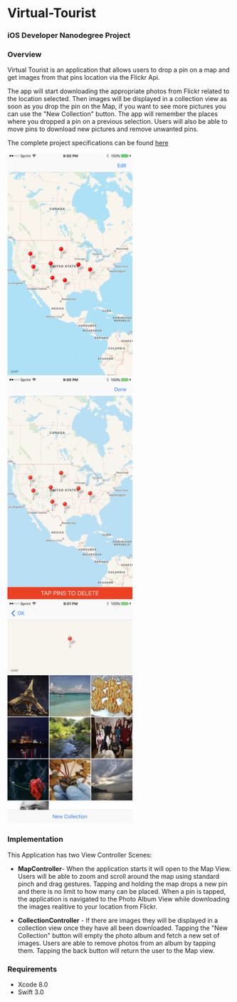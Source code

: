 # Virtual-Tourist
### iOS Developer Nanodegree Project

### Overview
Virtual Tourist is an application that allows users to drop a pin on a map and get images from that pins location via the Flickr Api.

The app will start downloading the appropriate photos from Flickr related to the location selected. Then images will be displayed in a collection view as soon as you drop the pin on the Map, if you want to see more pictures you can use the "New Collection" button. The app will remember the places where you dropped a pin on a previous selection. Users will also be able to move pins to download new pictures and remove unwanted pins.

The complete project specifications can be found [here](https://review.udacity.com/#!/rubrics/21/view)

<img src="ScreenShots/IMG_0237.PNG" height="500"> <img src="ScreenShots/IMG_0238.PNG" height="500"> <img src="ScreenShots/IMG_0240.PNG" height="500">

### Implementation
This Application has two View Controller Scenes:

* __MapController__- When the application starts it will open to the Map View. Users will be able to zoom and scroll around the map using standard pinch and drag gestures. Tapping and holding the map drops a new pin and there is no limit to how many can be placed. When a pin is tapped, the application is navigated to the Photo Album View while downloading the images realitive to your location from Flickr.

* __CollectionController__ - If there are images they will be displayed in a collection view once they have all been downloaded. Tapping the "New Collection" button will empty the photo album and fetch a new set of images. Users are able to remove photos from an album by tapping them. Tapping the back button will return the user to the Map view.

### Requirements
* Xcode 8.0 
* Swift 3.0
